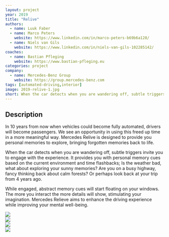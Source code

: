 ```yaml
---
layout: project
year: 2019
title: "Relive"
authors:
  - name: Luuk Faber
  - name: Marco Peters
    website: https://www.linkedin.com/in/marco-peters-b69b6a128/
  - name: Niels van Gils
    website: https://www.linkedin.com/in/niels-van-gils-102285142/
coaches:
  - name: Bastian Pfleging
    website: https://www.bastian-pfleging.eu
categories: project
company:
  - name: Mercedes-Benz Group
    website: https://group.mercedes-benz.com
tags: [automated-driving,interior]
image: 2019-relive-1.jpg
short: When the car detects when you are wandering off, subtle triggers invite you to engage with the experience.
---
```


## Description
In 10 years from now when vehicles could become fully automated, drivers will become passengers. We see an opportunity in using this freed up time in a more meaningful way. Mercedes Relive is designed to provide you personal memories to explore, bringing forgotten memories back to life.

When the car detects when you are wandering off, subtle triggers invite you to engage with the experience. It provides you with personal memory cues based on the current environment and time flashbacks; Is the weather bad, what about exploring your sunny memories? Are you on a busy highway, fancy thinking back about calm forests? Or perhaps look back at your trip from 4 years ago.

While engaged, abstract memory cues will start floating on your windows. The more you interact the more details will show, stimulating your imagination. Mercedes Relieve aims to enhance the driving experience while improving your mental well-being.

<div class="project-image">
  <img src="/assets/img/2019-relive-2.jpg">
</div>
<div class="project-image">
  <img src="/assets/img/2019-relive-3.jpg">
</div>
<div class="project-image">
  <img src="/assets/img/2019-relive-4.jpg">
</div>
<div class="project-image">
  <img src="/assets/img/2019-relive-5.jpg">
</div>